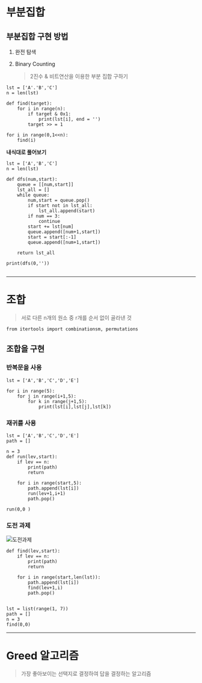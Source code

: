# 부분집합

## 부분집합 구현 방법

1. 완전 탐색

2. Binary Counting

    > 2진수 & 비트연산을 이용한 부분 집합 구하기

```
lst = ['A'.'B','C']
n = len(lst)

def find(target):
    for i in range(n):
        if target & 0x1:
            print(lst[i], end = '')
        target >> = 1

for i in range(0,1<<n):
    find(i)
```

**내식대로 풀어보기**

```
lst = ['A','B','C']
n = len(lst)

def dfs(num,start):
    queue = [[num,start]]
    lst_all = []
    while queue:
        num,start = queue.pop()
        if start not in lst_all:
            lst_all.append(start)
        if num == 3:
            continue
        start += lst[num]
        queue.append([num+1,start])
        start = start[:-1]
        queue.append([num+1,start])

    return lst_all

print(dfs(0,''))


```

---

# 조합

> 서로 다른 n개의 원소 중 r개를 순서 없이 골라낸 것

``from itertools import combinationsm, permutations``

## 조합을 구현

### 반복문을 사용

```
lst = ['A','B','C','D','E']

for i in range(5):
    for j in range(i+1,5):
        for k in range(j+1,5):
            print(lst[i],lst[j],lst[k])
```

### 재귀를 사용

```
lst = ['A','B','C','D','E']
path = []

n = 3
def run(lev,start):
    if lev == n:
        print(path)
        return 

    for i in range(start,5):
        path.append(lst[i])
        run(lev+1,i+1)
        path.pop()

run(0,0 )
```

### 도전 과제

![도전과제](https://github.com/Demopeu/TLI/assets/156268475/80c3c042-56c1-4cda-b622-b4a0846f5838)

```
def find(lev,start):
    if lev == n:
        print(path)
        return

    for i in range(start,len(lst)):
        path.append(lst[i])
        find(lev+1,i)
        path.pop()


lst = list(range(1, 7))
path = []
n = 3
find(0,0)
```

---

# Greed 알고리즘

> 가장 좋아보이는 선택지로 결정하여 답을 결정하는 알고리즘

